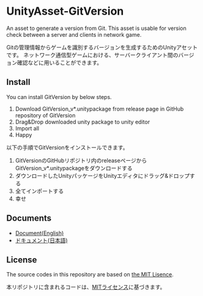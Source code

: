 # UnityAsset-GitVersion

An asset to generate a version from Git.
This asset is usable for version check between a server and clients in network game.

Gitの管理情報からゲームを識別するバージョンを生成するためのUnityアセットです。
ネットワーク通信型ゲームにおける、サーバークライアント間のバージョン確認などに用いることができます。

## Install

You can install GitVersion by below steps.

1. Download GitVersion_v*.unitypackage from release page in GitHub repository of GitVersion
1. Drag&Drop downloaded unity package to unity editor
1. Import all
1. Happy

以下の手順でGitVersionをインストールできます。

1. GitVersionのGitHubリポジトリ内のreleaseページからGitVersion_v*.unitypackageをダウンロードする
1. ダウンロードしたUnityパッケージをUnityエディタにドラッグ&ドロップする
1. 全てインポートする
1. 幸せ

## Documents

- [Document(English)](Assets/PlanetaGameLabo/GitVersion/README.md)
- [ドキュメント(日本語)](Assets/PlanetaGameLabo/GitVersion/README_jp.md)

## License

The source codes in this repository are based on [the MIT Lisence](LICENSE).

本リポジトリに含まれるコードは、[MITライセンス](LICENSE)に基づきます。
